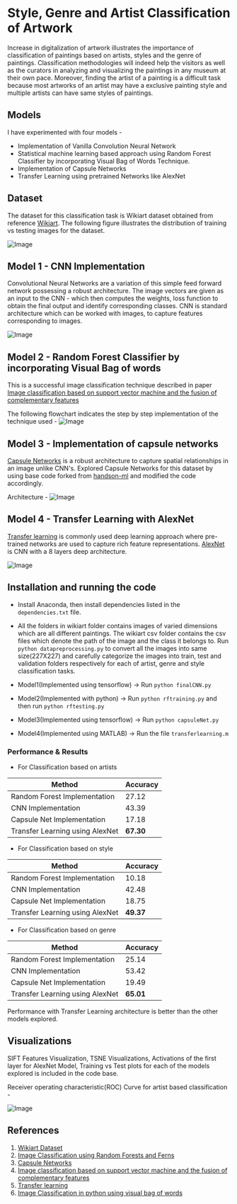 # Style, Genre and Artist Classification of Artwork

Increase in digitalization of artwork illustrates the importance of
classification of paintings based on artists, styles and the genre of paintings. Classification methodologies will indeed help the visitors as well as the curators in analyzing and visualizing the paintings in any museum at their own pace. Moreover, finding the
artist of a painting is a difficult task because most artworks of an artist may have a exclusive painting style and multiple artists can have same styles of paintings.

## Models
I have experimented with four models -
- Implementation of Vanilla Convolution Neural Network
- Statistical machine learning based approach using Random Forest Classifier by incorporating Visual Bag of Words Technique.
- Implementation of Capsule Networks
- Transfer Learning using pretrained Networks like AlexNet

## Dataset

The dataset for this classification task is Wikiart dataset obtained from reference [Wikiart](https://github.com/cs-chan/ArtGAN/tree/master/WikiArt%20Dataset). The following figure illustrates the distribution of training vs testing images for the dataset.

![Image](https://github.com/Laalasa137/Classification-of-Artwork/blob/master/Figures/a.png)

## Model 1 - CNN Implementation

Convolutional Neural Networks are a variation of this simple feed forward network possessing a robust architecture. The image vectors are given as an input to the CNN - which then computes the weights, loss function to obtain the final output and identify corresponding classes. CNN is standard architecture which can be worked with images, to capture features corresponding to images.

![Image](https://github.com/Laalasa137/Classification-of-Artwork/blob/master/Figures/cnnarch.png)

## Model 2 - Random Forest Classifier by incorporating Visual Bag of words

This is a successful image classification technique described in paper [Image classification based on support vector machine and the fusion of complementary features](https://arxiv.org/ftp/arxiv/papers/1511/1511.01706.pdf)

The following flowchart indicates the step by step implementation of the technique used -
![Image](https://github.com/Laalasa137/Classification-of-Artwork/blob/master/Figures/RF_implementation.PNG)

## Model 3 - Implementation of capsule networks

[Capsule Networks](https://arxiv.org/pdf/1710.09829.pdf) is a robust architecture to capture spatial relationships in an image unlike CNN's. Explored Capsule Networks for this dataset by using base code forked from [handson-ml](https://github.com/ageron/handson-ml/blob/master/extra_capsnets.ipynb) and modified the code accordingly.


Architecture - 
![Image](https://github.com/Laalasa137/Classification-of-Artwork/blob/master/Figures/Capsule_arch.PNG)

## Model 4 - Transfer Learning with AlexNet

[Transfer learning](https://www.mathworks.com/help/deeplearning/ug/transfer-learning-using-alexnet.html) is commonly used deep learning approach where pre-trained networks
are used to capture rich feature representations. [AlexNet](https://pdfs.semanticscholar.org/d02d/7d5edbae49cdce5da934faa41dd383633a22.pdf?_ga=2.119643855.61356801.1592779147-1953199154.1573935763) is CNN with a 8 layers deep
architecture.

![Image](https://github.com/Laalasa137/Classification-of-Artwork/blob/master/Figures/alex_arch.png)

## Installation and running the code

- Install Anaconda, then install dependencies listed in the ```dependencies.txt``` file.

- All the folders in wikiart folder contains images of varied dimensions which are all different paintings. The wikiart csv folder contains the csv files which denote the path of the image and the class it belongs to.
Run ```python datapreprocessing.py``` to convert all the images into same size(227X227) and carefully categorize the images into train, test and validation folders respectively for each of artist, genre and style classification tasks.


- Model1(Implemented using tensorflow) -> Run ```python finalCNN.py```
- Model2(Implemented with python) -> Run ```python rftraining.py``` and then run ```python rftesting.py```
- Model3(Implemented using tensorflow) -> Run ```python capsuleNet.py```
- Model4(Implemented using MATLAB) -> Run the file ```transferlearning.m```

### Performance & Results

- For Classification based on artists

| Method  | Accuracy |
| ------------- | ------------- |
| Random Forest Implementation  | 27.12  |
| CNN Implementation  | 43.39  |
| Capsule Net Implementation  | 17.18  |
| Transfer Learning using AlexNet  | **67.30** |

- For Classification based on style

| Method  | Accuracy |
| ------------- | ------------- |
| Random Forest Implementation  | 10.18  |
| CNN Implementation  | 42.48  |
| Capsule Net Implementation  | 18.75  |
| Transfer Learning using AlexNet  | **49.37** |

- For Classification based on genre

| Method  | Accuracy | 
| ------------- | ------------- |
| Random Forest Implementation  | 25.14  |
| CNN Implementation  | 53.42  |
| Capsule Net Implementation  | 19.49  |
| Transfer Learning using AlexNet  | **65.01** |

Performance with Transfer Learning architecture is better than the other models explored. 

## Visualizations

SIFT Features Visualization, TSNE Visualizations, Activations of the first layer for AlexNet Model, Training vs Test plots for each of the models explored is included in the code base.

Receiver operating characteristic(ROC) Curve for artist based classification - 

![Image](https://github.com/Laalasa137/Classification-of-Artwork/blob/master/Figures/artist_ROC.PNG)

## References
1. [Wikiart Dataset](https://github.com/cs-chan/ArtGAN/tree/master/WikiArt)
2. [Image Classification using Random Forests and Ferns](https://www.cse.huji.ac.il/~daphna/course/CoursePapers/bosch07a.pdf)
3. [Capsule Networks](https://arxiv.org/pdf/1710.09829.pdf)
4. [Image classification based on support vector machine and the fusion of complementary features](https://arxiv.org/ftp/arxiv/papers/1511/1511.01706.pdf)
5. [Transfer learning](https://www.mathworks.com/help/deeplearning/ug/transfer-learning-using-alexnet.html)
6. [Image Classification in python using visual bag of words](https://ianlondon.github.io/blog/how-to-sift-opencv/)

